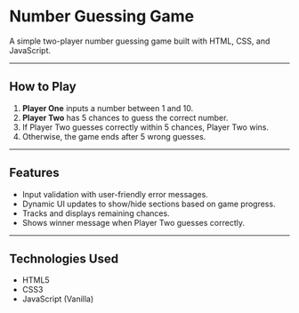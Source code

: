 # Number Guessing Game

A simple two-player number guessing game built with HTML, CSS, and JavaScript.

---

## How to Play

1. **Player One** inputs a number between 1 and 10.
2. **Player Two** has 5 chances to guess the correct number.
3. If Player Two guesses correctly within 5 chances, Player Two wins.
4. Otherwise, the game ends after 5 wrong guesses.

---

## Features

- Input validation with user-friendly error messages.
- Dynamic UI updates to show/hide sections based on game progress.
- Tracks and displays remaining chances.
- Shows winner message when Player Two guesses correctly.

---

## Technologies Used

- HTML5
- CSS3
- JavaScript (Vanilla)

